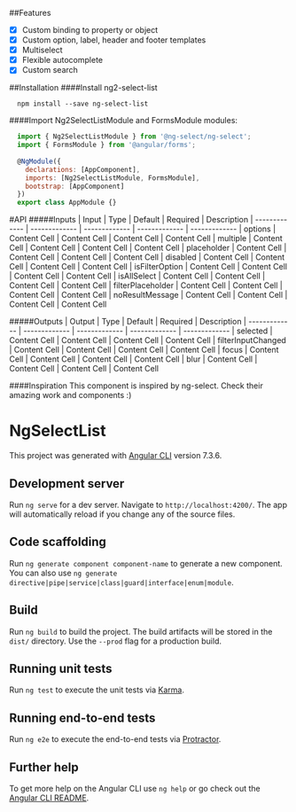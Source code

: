 ##Features
- [x] Custom binding to property or object
- [x] Custom option, label, header and footer templates
- [x] Multiselect
- [x] Flexible autocomplete 
- [x] Custom search

##Installation
####Install ng2-select-list
```
  npm install --save ng-select-list
```
####Import Ng2SelectListModule and FormsModule modules:
```javascript
  import { Ng2SelectListModule } from '@ng-select/ng-select';
  import { FormsModule } from '@angular/forms';
  
  @NgModule({
    declarations: [AppComponent],
    imports: [Ng2SelectListModule, FormsModule],
    bootstrap: [AppComponent]
  })
  export class AppModule {}
```

#API
#####Inputs
| Input  | Type | Default | Required | Description
| ------------- | ------------- | ------------- | ------------- | -------------
| options  | Content Cell  | Content Cell | Content Cell | Content Cell 
| multiple  | Content Cell  | Content Cell | Content Cell | Content Cell 
| placeholder  | Content Cell  | Content Cell | Content Cell | Content Cell 
| disabled  | Content Cell  | Content Cell | Content Cell | Content Cell 
| isFilterOption  | Content Cell  | Content Cell | Content Cell | Content Cell 
| isAllSelect  | Content Cell  | Content Cell | Content Cell | Content Cell 
| filterPlaceholder  | Content Cell  | Content Cell | Content Cell | Content Cell 
| noResultMessage  | Content Cell  | Content Cell | Content Cell | Content Cell 

#####Outputs
| Output  | Type | Default | Required | Description
| ------------- | ------------- | ------------- | ------------- | -------------
| selected  | Content Cell  | Content Cell | Content Cell | Content Cell 
| filterInputChanged  | Content Cell  | Content Cell | Content Cell | Content Cell 
| focus  | Content Cell  | Content Cell | Content Cell | Content Cell 
| blur  | Content Cell  | Content Cell | Content Cell | Content Cell 

####Inspiration
This component is inspired by ng-select. Check their amazing work and components :)
# NgSelectList

This project was generated with [Angular CLI](https://github.com/angular/angular-cli) version 7.3.6.

## Development server

Run `ng serve` for a dev server. Navigate to `http://localhost:4200/`. The app will automatically reload if you change any of the source files.

## Code scaffolding

Run `ng generate component component-name` to generate a new component. You can also use `ng generate directive|pipe|service|class|guard|interface|enum|module`.

## Build

Run `ng build` to build the project. The build artifacts will be stored in the `dist/` directory. Use the `--prod` flag for a production build.

## Running unit tests

Run `ng test` to execute the unit tests via [Karma](https://karma-runner.github.io).

## Running end-to-end tests

Run `ng e2e` to execute the end-to-end tests via [Protractor](http://www.protractortest.org/).

## Further help

To get more help on the Angular CLI use `ng help` or go check out the [Angular CLI README](https://github.com/angular/angular-cli/blob/master/README.md).
